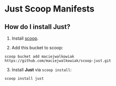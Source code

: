 # Just Scoop Manifests

## How do I install **Just**?

1. Install [scoop](https://github.com/lukesampson/scoop).

2. Add this bucket to scoop:

```
scoop bucket add maciejwalkowiak https://github.com/maciejwalkowiak/scoop-just.git
```

3. Install **Just** via `scoop install`:

```
scoop install just
```
